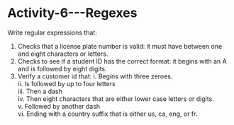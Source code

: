 # Activity-6---Regexes

Write regular expressions that:
1. Checks that a license plate number is valid: it must have between one and eight characters or letters.
2. Checks to see if a student ID has the correct format: it begins with an A and is followed by eight digits.
3. Verify a customer id that:
    i. Begins with three zeroes. <br>
    ii. Is followed by up to four letters <br>
    iii. Then a dash <br>
    iv. Then eight characters that are either lower case letters or digits. <br>
    v. Followed by another dash <br>
    vi. Ending with a country suffix that is either us, ca, eng, or fr. <br>
